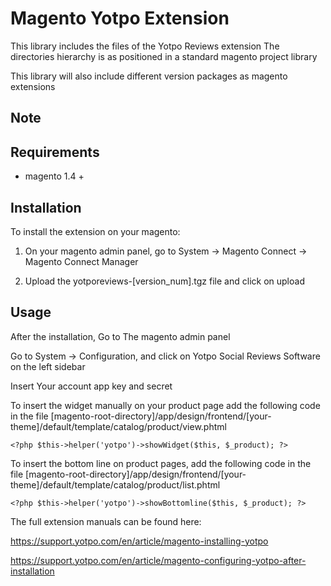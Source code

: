 Magento Yotpo Extension
=============================

This library includes the files of the Yotpo Reviews extension
The directories hierarchy is as positioned in a standard magento project library

This library will also include different version packages as magento extensions

Note
----


Requirements
------------

- magento 1.4 + 


Installation
------------

To install the extension on your magento:

1. On your magento admin panel, go to System -> Magento Connect -> Magento Connect Manager

2. Upload the yotporeviews-[version_num].tgz file and click on upload



Usage
-----

After the installation, Go to The magento admin panel

Go to System -> Configuration, and click on Yotpo Social Reviews Software on the left sidebar

Insert Your account app key and secret

To insert the widget manually on your product page add the following code in the file [magento-root-directory]/app/design/frontend/[your-theme]/default/template/catalog/product/view.phtml

```
<?php $this->helper('yotpo')->showWidget($this, $_product); ?>
```

To insert the bottom line on product pages, add the following code in the file [magento-root-directory]/app/design/frontend/[your-theme]/default/template/catalog/product/list.phtml

```
<?php $this->helper('yotpo')->showBottomline($this, $_product); ?>
```

The full extension manuals can be found here:

https://support.yotpo.com/en/article/magento-installing-yotpo

https://support.yotpo.com/en/article/magento-configuring-yotpo-after-installation




 


